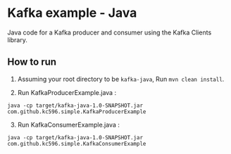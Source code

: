 # Kafka example - Java

Java code for a Kafka producer and consumer using the Kafka Clients library.

## How to run

1. Assuming your root directory to be `kafka-java`, Run ```mvn clean install```.

2. Run KafkaProducerExample.java : 
```
java -cp target/kafka-java-1.0-SNAPSHOT.jar com.github.kc596.simple.KafkaProducerExample
```

3. Run KafkaConsumerExample.java :
```
java -cp target/kafka-java-1.0-SNAPSHOT.jar com.github.kc596.simple.KafkaConsumerExample
```
